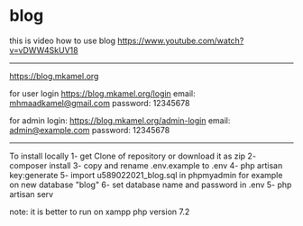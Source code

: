 # blog

this is video how to use blog
https://www.youtube.com/watch?v=vDWW4SkUV18

-------------

https://blog.mkamel.org

for user login 
https://blog.mkamel.org/login
email: mhmaadkamel@gmail.com
password: 12345678

for admin login:
https://blog.mkamel.org/admin-login
email: admin@example.com
password: 12345678

--------------

To install locally
1- get Clone of repository or download it as zip
2- composer install
3- copy and rename .env.example to .env
4- php artisan key:generate
5- import u589022021_blog.sql in phpmyadmin for example on new database "blog"
6- set database name and password in .env
5- php artisan serv

note: it is better to run on xampp php version 7.2
